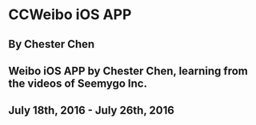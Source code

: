 # CCWeibo iOS APP
## By Chester Chen
## Weibo iOS APP by Chester Chen, learning from the videos of Seemygo Inc.
## July 18th, 2016 - July 26th, 2016
